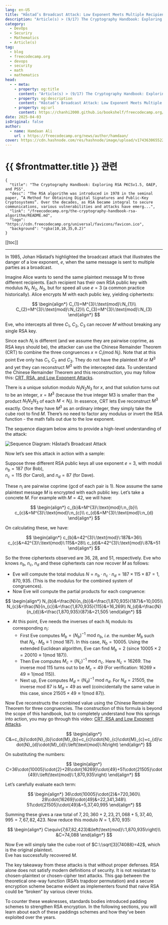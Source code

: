 ```yaml
---
lang: en-US
title: "Håstad’s Broadcast Attack: Low Exponent Meets Multiple Recipients"
description: "Article(s) > (9/17) The Cryptography Handbook: Exploring RSA PKCSv1.5, OAEP, and PSS" 
category:
  - DevOps
  - Securiry
  - Mathematics
  - Article(s)
tag:
  - blog
  - freecodecamp.org
  - devops
  - security
  - math
  - mathematics
head:
  - - meta:
    - property: og:title
      content: "Article(s) > (9/17) The Cryptography Handbook: Exploring RSA PKCSv1.5, OAEP, and PSS"
    - property: og:description
      content: "Håstad’s Broadcast Attack: Low Exponent Meets Multiple Recipients"
    - property: og:url
      content: https://chanhi2000.github.io/bookshelf/freecodecamp.org/the-cryptography-handbook-rsa-algorithm/hastads-broadcast-attack-low-exponent-meets-multiple-recipients.html
date: 2025-04-03
isOriginal: false
author:
  - name: Hamdaan Ali
    url : https://freecodecamp.org/news/author/hamdaan/
cover: https://cdn.hashnode.com/res/hashnode/image/upload/v1743630655223/f7e0c094-2103-42cd-97bd-be79d14fff67.png
---
```


# {{ $frontmatter.title }} 관련

```component VPCard
{
  "title": "The Cryptography Handbook: Exploring RSA PKCSv1.5, OAEP, and PSS",
  "desc": "The RSA algorithm was introduced in 1978 in the seminal paper, ”A Method for Obtaining Digital Signatures and Public-Key Cryptosystems”. Over the decades, as RSA became integral to secure communications, various vulnerabilities and attacks have emerg...",
  "link": "/freecodecamp.org/the-cryptography-handbook-rsa-algorithm/README.md",
  "logo": "https://cdn.freecodecamp.org/universal/favicons/favicon.ico",
  "background": "rgba(10,10,35,0.2)"
}
```

[[toc]]

---

<SiteInfo
  name="The Cryptography Handbook: Exploring RSA PKCSv1.5, OAEP, and PSS"
  desc="The RSA algorithm was introduced in 1978 in the seminal paper, ”A Method for Obtaining Digital Signatures and Public-Key Cryptosystems”. Over the decades, as RSA became integral to secure communications, various vulnerabilities and attacks have emerg..."
  url="https://freecodecamp.org/news/the-cryptography-handbook-rsa-algorithm#heading-hastads-broadcast-attack-low-exponent-meets-multiple-recipients"
  logo="https://cdn.freecodecamp.org/universal/favicons/favicon.ico"
  preview="https://cdn.hashnode.com/res/hashnode/image/upload/v1743630655223/f7e0c094-2103-42cd-97bd-be79d14fff67.png"/>

In 1985, Johan Håstad’s highlighted the broadcast attack that illustrates the danger of a low exponent, $e$, when the same message is sent to multiple parties as a broadcast.

Imagine Alice wants to send the same plaintext message M to three different recipients. Each recipient has their own RSA public key with modulus $N_1$, $N_{2}$, $N_{3}$, but for speed all use $e=3$ (a common practice historically). Alice encrypts M with each public key, yielding ciphertexts:

$$
\begin{align*}
C_{1}=M^{3}\:\text{mod}\:N_{1}\\
C_{2}=M^{3}\:\text{mod}\:N_{2}\\
C_{3}=M^{3}\:\text{mod}\:N_{3}
\end{align*}
$$

Eve, who intercepts all three $C_{1}$, $C_{2}$, $C_{3}$ can recover $M$ without breaking any single RSA key.

Since each $N_{i}$ is different (and we assume they are pairwise coprime, as RSA keys should be), the attacker can use the Chinese Remainder Theorem (CRT) to combine the three congruences $x\equiv{C}_{i}\left(\text{mod}\:N_{i}\right)$. Note that at this point Eve only has $C_1$, $C_{2}$ and $C_{3}$. They do not have the plaintext $M$ or $M^{3}$ and yet they can reconstruct $M^{3}$ with the intercepted data. To understand the Chinese Remainder Theorem and this reconstruction, you may follow this: [<FontIcon icon="fa-brands fa-youtube"/>CRT, RSA, and Low Exponent Attacks](https://youtube.com/Mt9v7-xBuaA).

<VidStack src="youtube/Mt9v7-xBuaA" />

There is a unique solution modulo $N_{1}N_{2}N_{3}$ for $x$, and that solution turns out to be an integer, $x=M^{3}$ (because the true integer M3 is smaller than the product $N_{1}N_{2}N_{3}$ of each $M\lt{N}_{i}$). In essence, CRT lets Eve reconstruct $M^{3}$ exactly. Once they have $M^{3}$ as an ordinary integer, they simply take the cube root to find $M$. There’s no need to factor any modulus or invert the RSA function - the math falls out due to the low exponent.

The sequence diagram below aims to provide a high-level understanding of the attack:

![Sequence Diagram: Håstad’s Broadcast Attack](https://mermaid.ink/img/pako:eNqNlN9P2zAQx_-VmyWkIpWqSeostTQkFvawh-6h7AFNEcgk19RSY3e2A3RV__dd-gNoExB5is_f-_jum3PWLDcFMsEc_q1R53itZGlllWmgZymtV7laSu3haqFyhN4N6gLteXv_u3mA3hRppZCWQYckldYs3orCDtG1fMS3mqhD86ORXBWPaJ20KxLsJL-MRzAUPSlW7NdPlOvAG3AUhwqdkyXCpIn4uUUEezjVDQ7MYxJcXF62OxXQbDugyBytx2cPvfQ-gG8wuYugMgXo-4MfHbwOW7qJ4RExfJ_Y9rAbGB0Boxcjz862Fivt0ea4JNP2ZjnoFcZ7LEBaa57cvoST7wEX79j08xVI_nyQ22nJUXb4QXZX-0fJUXtiTkACKN1o522dU0rvdufUOdRO6RLS6e8DolUBFdCCpaZa1p7sS-sHhKkxHswMbj9RRhOgsWw2aXTnJLOqVFouXuf3S6ZZn1VoK6kKusrrBpoxEleYMUGvBc5kvfAZy_SGpLL25malcyaoPeyzellIf7j5TMzkwlGUbhoTa_bMRMCHAx7xMU84j5I4HPfZiolRMhgNR-NkxOM45FE8ijd99s8YIgwH4zCMEp4EQTLkX0MebHF_tpu7M7FQ3tjJ7uez_Qf1mTV1OX85v7RNNzu13Q53amrtmUjGm_8gLoH2?type=png)
<!-- TODO: mermaid -->

Now let’s see this attack in action with a sample:

Suppose three different RSA public keys all use exponent $e=3$, with moduli $n_{b}=187$ (for Bob),  
$n_{c}=115$ (for Carol), and $n_{d}=87$ (for Dave).

These $n_{i}$ are pairwise coprime ($\text{gcd}$ of each pair is $1$). Now assume the same plaintext message $M$ is encrypted with each public key. Let’s take a concrete $M$. For example with $M=42$, we will have:

$$
\begin{align*}
c_{b}&=M^{3}\:\text{mod}\:n_{b}\\
c_{c}&=M^{3}\:\text{mod}\:n_{c}\\
c_{d}&=M^{3}\:\text{mod}\:n_{d}
\end{align*}
$$

On calculating these, we have:

$$
\begin{align*}
c_{b}&=42^{3}\:\text{mod}\:187&=36\\
c_{c}&=42^{3}\:\text{mod}\:115&=28\\
c_{d}&=42^{3}\:\text{mod}\:87&=51
\end{align*}
$$

So the three ciphertexts observed are $36$, $28$, and $51$, respectively. Eve who knows $n_{b}$, $n_{c}$, $n_{d}$ and these ciphertexts can now recover $M$ as follows:

- Eve will compute the total modulus $N=n_{b}\cdot{n}_{c}\cdot{n}_{d}=187\times{115}\times{87}=1,870,935$. (This is the modulus for the combined system of congruences).
- Now Eve will compute the partial products for each congruence:

$$
\begin{align*}
N_{b}&=\frac{N}{n_{b}}&=\frac{1,870,935}{187}&=10,005\\
N_{c}&=\frac{N}{n_{c}}&=\frac{1,870,935}{115}&=16,269\\
N_{d}&=\frac{N}{n_{d}}&=\frac{1,870,935}{87}&=21,505
\end{align*}
$$

- At this point, Eve needs the inverses of each $N_i$ modulo its corresponding $n_{i}$:
  - First Eve computes $M_{b}=\left(N_{b}\right)^{−1}\:\text{mod}\:n_{b}$, *i.e.* the number $M_{b}$ such that $N_{b}\cdot{M}_{b}\equiv{1}\:\left(\text{mod}\:187\right)$. In this case, $N_{b}=10005$. Using the extended Euclidean algorithm, Eve can find $M_{b}=2$ (since $10005\times{2}=20010\equiv{1}\left(\text{mod}\:187\right)$).
  - Then Eve computes $M_{c}=\left(N_{c}\right)^{−1}\:\text{mod}\:n_{c}$. Here $N_{c}=16269$. The inverse mod $115$ turns out to be $M_{c}=49$ (For verification: $16269\times{49}\equiv{1}\left(\text{mod}\:115\right)$).
  - Next up, Eve computes $M_{d}=\left(N_{d}\right)^{−1}\:\text{mod}\:n_{d}$. For $N_{d}=21505$, the inverse mod $87$ is $M_{d}=49$ as well (coincidentally the same value in this case, since $21505\times{49}\equiv{1}\left(\text{mod}\:87\right)$).

Now Eve reconstructs the combined value using the Chinese Remainder Theorem for three congruencies. The construction of this formula is beyond the scope of this handbook, but to completely understand how this springs into action, you may go through this video: [<FontIcon icon="fa-brands fa-youtube"/>CRT, RSA and Low Exponent Attacks](https://youtu.be/Mt9v7-xBuaA).

$$
\begin{align*}
C&=c_{b}\cdot{N}_{b}\cdot{M}_{b}+c_{c}\cdot{N}_{c}\cdot{M}_{c}+c_{d}\cdot{N}_{d}\cdot{M}_{d}\:\left(\text{mod}\:N\right)
\end{align*}
$$

On substituting the numbers:

$$
\begin{align*}
C=36\cdot{10005}\cdot{2}+28\cdot{16269}\cdot{49}+51\cdot{21505}\cdot{49}\:\left(\text{mod}\:1,870,935\right)
\end{align*}
$$

Let’s carefully evaluate each term:

$$
\begin{align*}
36\cdot{10005}\cdot{2}&=720,360\\
28\cdot{16269}\cdot{49}&=22,341,348\\
51\cdot{21505}\cdot{49}&=5,37,40,995
\end{align*}
$$

Summing these gives a raw total of $7,20,360+2,23,21,068+5,37,40,995=7,67,82,423$. Now reduce this modulo $N=1,870,935$:

$$
\begin{align*}
C\equiv{7,67,82,423}&\left(\text{mod}\:1,870,935\right)\\
&C=74,088
\end{align*}
$$

Now Eve will simply take the cube root of $C:\:\sqrt[3]{74088}=42$, which is the original plaintext.  
Eve has successfully recovered $M$.

The key takeaway from these attacks is that without proper defenses. RSA alone does not satisfy modern definitions of security. It is not resistant to chosen-plaintext or chosen-cipher text attacks. This gap between the theoretical one-way function (RSA’s trapdoor permutation) and a secure encryption scheme became evident as implementers found that naive RSA could be “broken” by various clever tricks.

To counter these weaknesses, standards bodies introduced padding schemes to strengthen RSA encryption. In the following sections, you will learn about each of these paddings schemes and how they’ve been exploited over the years.
